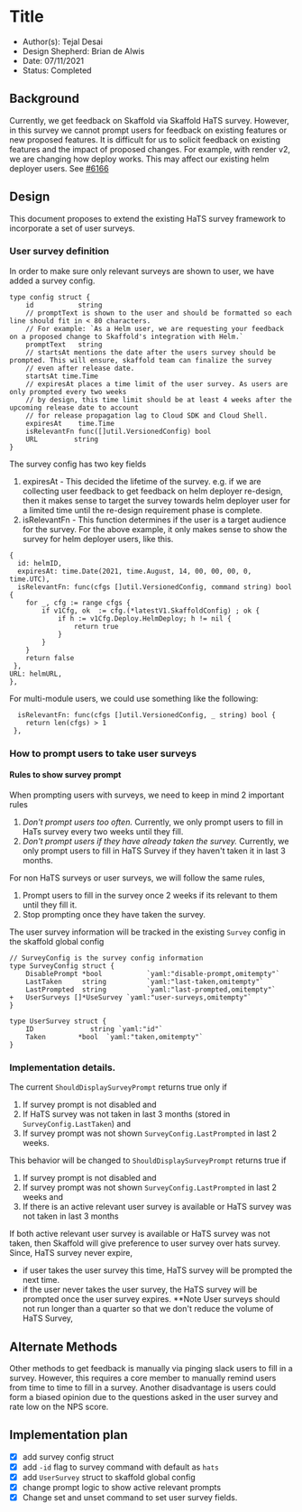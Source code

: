 # Title

* Author(s): Tejal Desai
* Design Shepherd: Brian de Alwis
* Date: 07/11/2021
* Status: Completed

## Background

Currently, we get feedback on Skaffold via Skaffold HaTS survey. 
However, in this survey we cannot prompt users for feedback on existing features or new proposed features. 
It is difficult for us to solicit feedback on existing features and the impact of proposed changes.
For example, with render v2, we are changing how deploy works. This may affect our existing helm deployer users. 
See [#6166](https://github.com/GoogleContainerTools/skaffold/issues/6166)

## Design

This document proposes to extend the existing HaTS survey framework to incorporate a set of user surveys.

### User survey definition
In order to make sure only relevant surveys are shown to user, we have added a survey config.
```
type config struct {
	id           string
	// promptText is shown to the user and should be formatted so each line should fit in < 80 characters.
	// For example: `As a Helm user, we are requesting your feedback on a proposed change to Skaffold's integration with Helm.`
	promptText   string
	// startsAt mentions the date after the users survey should be prompted. This will ensure, skaffold team can finalize the survey 
	// even after release date.
	startsAt time.Time
	// expiresAt places a time limit of the user survey. As users are only prompted every two weeks
	// by design, this time limit should be at least 4 weeks after the upcoming release date to account
	// for release propagation lag to Cloud SDK and Cloud Shell.
	expiresAt    time.Time
	isRelevantFn func([]util.VersionedConfig) bool
	URL         string
}

```
The survey config has two key fields
1) expiresAt - This decided the lifetime of the survey. e.g. if we are collecting user feedback to get feedback on helm deployer re-design, then it makes sense to target the survey towards helm deployer user for a limited time until the re-design requirement phase is complete.
2) isRelevantFn - This function determines if the user is a target audience for the survey. For the above example, it only makes sense to show the survey for helm deployer users, like this.
```
{
  id: helmID,
  expiresAt: time.Date(2021, time.August, 14, 00, 00, 00, 0, time.UTC),
  isRelevantFn: func(cfgs []util.VersionedConfig, command string) bool {
	for _, cfg := range cfgs {
		if v1Cfg, ok  := cfg.(*latestV1.SkaffoldConfig) ; ok {
		    if h := v1Cfg.Deploy.HelmDeploy; h != nil {
			    return true
	        }
	    }    
    }
	return false
 },
URL: helmURL,
},

```
For multi-module users, we could use something like the following:
```
  isRelevantFn: func(cfgs []util.VersionedConfig, _ string) bool {
	return len(cfgs) > 1
 },
```

### How to prompt users to take user surveys

#### Rules to show survey prompt
When prompting users with surveys, we need to keep in mind 2 important rules
1) *Don't prompt users too often.*
   Currently, we only prompt users to fill in HaTs survey every two weeks until they fill.
2) *Don't prompt users if they have already taken the survey.*
   Currently, we only prompt users to fill in HaTS Survey if they haven't taken it in last 3 months.

For non HaTS surveys or user surveys, we will follow the same rules,
1) Prompt users to fill in the survey once 2 weeks if its relevant to them until they fill it.
2) Stop prompting once they have taken the survey.

The user survey information will be tracked in the existing `Survey` config in the skaffold global config
```
// SurveyConfig is the survey config information
type SurveyConfig struct {
	DisablePrompt *bool           `yaml:"disable-prompt,omitempty"`
	LastTaken     string          `yaml:"last-taken,omitempty"`
	LastPrompted  string          `yaml:"last-prompted,omitempty"`
+	UserSurveys []*UseSurvey `yaml:"user-surveys,omitempty"`
}

type UserSurvey struct {
	ID              string `yaml:"id"`
	Taken        *bool  `yaml:"taken,omitempty"`
}
```


### Implementation details.
The current `ShouldDisplaySurveyPrompt` returns true only if
1) If survey prompt is not disabled and
2) If HaTS survey was not taken in last 3 months (stored in  `SurveyConfig.LastTaken`) and
3) If survey prompt was not shown `SurveyConfig.LastPrompted` in last 2 weeks.

This behavior will be changed to `ShouldDisplaySurveyPrompt` returns true if
1) If survey prompt is not disabled and
2)  If survey prompt was not shown `SurveyConfig.LastPrompted` in last 2 weeks and
3) If there is an active relevant user survey is available or HaTS survey was not taken in last 3 months

If both active relevant user survey is available or HaTS survey was not taken, then Skaffold will give preference to user survey over hats survey.
Since, HaTS survey never expire,
- if user takes the user survey this time, HaTS survey will be prompted the next time.
-  if the user never takes the user survey, the HaTS survey will be prompted once the user survey expires.
   **Note User surveys should not run longer than a quarter so that we don't reduce the volume of HaTS Survey,

## Alternate Methods
Other methods to get feedback is manually via pinging slack users to fill in a survey.
However, this requires a core member to manually remind users from time to time to fill in a survey.
Another disadvantage is users could form a biased opinion due to the questions asked in the user survey and 
rate low on the NPS score.


## Implementation plan
- [X] add survey config struct
- [X] add `-id` flag to survey command with default as `hats`
- [X] add `UserSurvey` struct to skaffold global config
- [X] change prompt logic to show active relevant prompts
- [X] Change set and unset command to set user survey fields.
